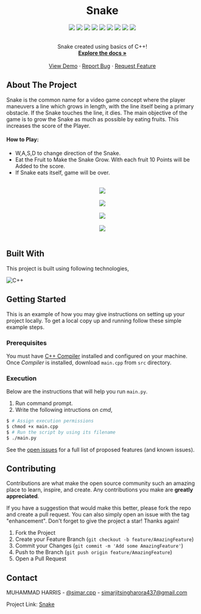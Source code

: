 <div align="center">
  <h1>Snake</h1>
</div>


<div align="center">
    <img src="https://img.shields.io/github/languages/count/imharris24/Snake-CPP?label=Languages&style=for-the-badge">
    <img src="https://img.shields.io/github/languages/top/imharris24/Snake-CPP?style=for-the-badge">
    <img src="https://img.shields.io/github/repo-size/imharris24/Snake-CPP?style=for-the-badge">
    <img src="https://img.shields.io/github/issues/imharris24/Snake-CPP?style=for-the-badge">
    <img src="https://img.shields.io/github/issues-pr-closed/imharris24/Snake-CPP?style=for-the-badge">
    <img src="https://img.shields.io/github/license/imharris24/Snake-CPP?style=for-the-badge">
    <img src="https://img.shields.io/github/forks/imharris24/Snake-CPP?style=for-the-badge">
    <img src="https://img.shields.io/github/stars/imharris24/Snake-CPP?style=for-the-badge">
    <img src="https://img.shields.io/github/last-commit/imharris24/Snake-CPP?style=for-the-badge">
</div>


<br />
<div align="center">
  <p align="center">
    Snake created using basics of C++!
    <br />
    <a href="https://github.com/imharris24/Snake-CPP"><strong>Explore the docs »</strong></a>
    <br />
    <br />
    <a href="https://github.com/imharris24/Snake-CPP/tree/main/src">View Demo</a>
    ·
    <a href="https://github.com/imharris24/Snake-CPP/issues">Report Bug</a>
    ·
    <a href="https://github.com/imharris24/Snake-CPP/issues">Request Feature</a>
  </p>
</div>


## About The Project

Snake is the common name for a video game concept where the player 
maneuvers a line which grows in length, with the line itself being 
a primary obstacle. If the Snake touches the line, it dies. The main
objective of the game is to grow the Snake as much as possible by eating
fruits. This increases the score of the Player.

#### How to Play:
 - W,A,S,D to change direction of the Snake.
 - Eat the Fruit to Make the Snake Grow. With each fruit 10 Points will
   be Added to the score.
 - If Snake eats itself, game will be over.

<br>

<div align="center">
  <img width=auto height=auto src="https://raw.githubusercontent.com/imharris24/Snake-CPP/main/screenshot/scr01.png?token=GHSAT0AAAAAABZQSA2C5SXNETHS7VAJ2O2CY3J5O6A">
  <br>
  <br>
  <img width=auto height=auto src="https://raw.githubusercontent.com/imharris24/Snake-CPP/main/screenshot/scr02.png?token=GHSAT0AAAAAABZQSA2DTAZJ6GSS4HT3MI6CY3J5PAA">
  <br>
  <br>
  <img width=auto height=auto src="https://raw.githubusercontent.com/imharris24/Snake-CPP/main/screenshot/scr03.png?token=GHSAT0AAAAAABZQSA2C5SXNETHS7VAJ2O2CY3J5O6A">
  <br>
  <br>
  <img width=auto height=auto src="https://raw.githubusercontent.com/imharris24/Snake-CPP/main/screenshot/scr04.png?token=GHSAT0AAAAAABZQSA2DTAZJ6GSS4HT3MI6CY3J5PAA">
</div>

<br>


## Built With

This project is built using following technologies,

![C++](https://img.shields.io/badge/c++-%2300599C.svg?style=for-the-badge&logo=c%2B%2B&logoColor=white)

## Getting Started

This is an example of how you may give instructions on setting up your project locally.
To get a local copy up and running follow these simple example steps.

### Prerequisites

You must have [C++ Compiler](https://sourceforge.net/projects/mingw/) installed and configured on your machine. Once *Compiler* is installed, download `main.cpp` from `src` directory. 


### Execution

Below are the instructions that will help you run `main.py`.

1. Run command prompt.
2. Write the following intructions on _cmd_,
```sh
$ # Assign execution permissions
$ chmod +x main.cpp
$ # Run the script by using its filename
$ ./main.py
```


See the [open issues](https://github.com/simar437/Snake-cpp/issues) for a full list of proposed features (and known issues).


## Contributing

Contributions are what make the open source community such an amazing place to learn, inspire, and create. Any contributions you make are **greatly appreciated**.

If you have a suggestion that would make this better, please fork the repo and create a pull request. You can also simply open an issue with the tag "enhancement".
Don't forget to give the project a star! Thanks again!

1. Fork the Project
2. Create your Feature Branch (`git checkout -b feature/AmazingFeature`)
3. Commit your Changes (`git commit -m 'Add some AmazingFeature'`)
4. Push to the Branch (`git push origin feature/AmazingFeature`)
5. Open a Pull Request


## Contact

MUHAMMAD HARRIS - [@simar.cpp](https://instagram.com/simar.cpp) - simarjitsingharora437@gmail.com

Project Link: [Snake](https://github.com/simar437/Snake-cpp)

